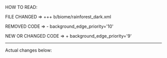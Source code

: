 HOW TO READ: 

 FILE CHANGED => +++ b/biome/rainforest_dark.xml 

 REMOVED CODE => - background_edge_priority='10' 

 NEW OR CHANGED CODE => + background_edge_priority='9' 

 ---

 Actual changes below: 


